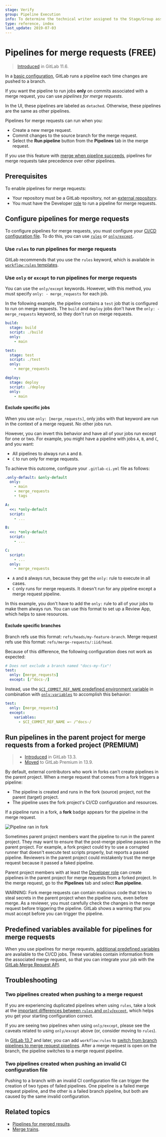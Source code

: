```yaml
---
stage: Verify
group: Pipeline Execution
info: To determine the technical writer assigned to the Stage/Group associated with this page, see https://about.gitlab.com/handbook/engineering/ux/technical-writing/#assignments
type: reference, index
last_update: 2019-07-03
---
```


# Pipelines for merge requests **(FREE)**

> [Introduced](https://gitlab.com/gitlab-org/gitlab-foss/-/issues/15310) in GitLab 11.6.

In a [basic configuration](../pipelines/pipeline_architectures.md#basic-pipelines), GitLab runs a pipeline each time
changes are pushed to a branch.

If you want the pipeline to run jobs **only** on commits associated with a merge request,
you can use *pipelines for merge requests*.

In the UI, these pipelines are labeled as `detached`. Otherwise, these pipelines are the same
as other pipelines.

Pipelines for merge requests can run when you:

- Create a new merge request.
- Commit changes to the source branch for the merge request.
- Select the **Run pipeline** button from the **Pipelines** tab in the merge request.

If you use this feature with [merge when pipeline succeeds](../../user/project/merge_requests/merge_when_pipeline_succeeds.md),
pipelines for merge requests take precedence over other pipelines.

## Prerequisites

To enable pipelines for merge requests:

- Your repository must be a GitLab repository, not an
  [external repository](../ci_cd_for_external_repos/index.md).
- You must have the Developer [role](../../user/permissions.md)
  to run a pipeline for merge requests.

## Configure pipelines for merge requests

To configure pipelines for merge requests, you must configure your [CI/CD configuration file](../yaml/README.md).
To do this, you can use [`rules`](#use-rules-to-run-pipelines-for-merge-requests) or [`only/except`](#use-only-or-except-to-run-pipelines-for-merge-requests).

### Use `rules` to run pipelines for merge requests

GitLab recommends that you use the `rules` keyword, which is available in
[`workflow:rules` templates](../yaml/README.md#workflowrules-templates).

### Use `only` or `except` to run pipelines for merge requests

You can use the `only/except` keywords. However, with this method, you must specify `only: - merge_requests` for each job.

In the following example, the pipeline contains a `test` job that is configured to run on merge requests.
The `build` and `deploy` jobs don't have the `only: - merge_requests` keyword,
so they don't run on merge requests.

```yaml
build:
  stage: build
  script: ./build
  only:
    - main

test:
  stage: test
  script: ./test
  only:
    - merge_requests

deploy:
  stage: deploy
  script: ./deploy
  only:
    - main
```

#### Exclude specific jobs

When you use `only: [merge_requests]`, only jobs with
that keyword are run in the context of a merge request. No other jobs run.

However, you can invert this behavior and have all of your jobs run except
for one or two. For example, you might have a pipeline with jobs `A`, `B`, and `C`, and you want:

- All pipelines to always run `A` and `B`.
- `C` to run only for merge requests.

To achieve this outcome, configure your `.gitlab-ci.yml` file as follows:

```yaml
.only-default: &only-default
  only:
    - main
    - merge_requests
    - tags

A:
  <<: *only-default
  script:
    - ...

B:
  <<: *only-default
  script:
    - ...

C:
  script:
    - ...
  only:
    - merge_requests
```

- `A` and `B` always run, because they get the `only:` rule to execute in all cases.
- `C` only runs for merge requests. It doesn't run for any pipeline
  except a merge request pipeline.

In this example, you don't have to add the `only:` rule to all of your jobs to make
them always run. You can use this format to set up a Review App, which helps to
save resources.

#### Exclude specific branches

Branch refs use this format: `refs/heads/my-feature-branch`.
Merge request refs use this format: `refs/merge-requests/:iid/head`.

Because of this difference, the following configuration does not work as expected:

```yaml
# Does not exclude a branch named "docs-my-fix"!
test:
  only: [merge_requests]
  except: [/^docs-/]
```

Instead, use the
[`$CI_COMMIT_REF_NAME` predefined environment
variable](../variables/predefined_variables.md) in
combination with
[`only:variables`](../yaml/README.md#onlyvariables--exceptvariables) to
accomplish this behavior:

```yaml
test:
  only: [merge_requests]
  except:
    variables:
      - $CI_COMMIT_REF_NAME =~ /^docs-/
```

## Run pipelines in the parent project for merge requests from a forked project **(PREMIUM)**

> - [Introduced](https://gitlab.com/gitlab-org/gitlab/-/issues/217451) in GitLab 13.3.
> - [Moved](https://about.gitlab.com/blog/2021/01/26/new-gitlab-product-subscription-model/) to GitLab Premium in 13.9.

By default, external contributors who work in forks can't create pipelines in the
parent project. When a merge request that comes from a fork triggers a pipeline:

- The pipeline is created and runs in the fork (source) project, not the parent (target) project.
- The pipeline uses the fork project's CI/CD configuration and resources.

If a pipeline runs in a fork, a **fork** badge appears for the pipeline in the merge request.

![Pipeline ran in fork](img/pipeline-fork_v13_7.png)

Sometimes parent project members want the pipeline to run in the parent
project. They may want to ensure that the post-merge pipeline passes in the parent project.
For example, a fork project could try to use a corrupted runner that doesn't execute
test scripts properly, but reports a passed pipeline. Reviewers in the parent project
could mistakenly trust the merge request because it passed a faked pipeline.

Parent project members with at least the [Developer role](../../user/permissions.md)
can create pipelines in the parent project for merge requests
from a forked project. In the merge request, go to the **Pipelines** tab and select
**Run pipeline**.

WARNING:
Fork merge requests can contain malicious code that tries to steal secrets in the
parent project when the pipeline runs, even before merge. As a reviewer, you must carefully
check the changes in the merge request before triggering the pipeline. GitLab shows
a warning that you must accept before you can trigger the pipeline.

## Predefined variables available for pipelines for merge requests

When you use pipelines for merge requests, [additional predefined variables](../variables/predefined_variables.md#predefined-variables-for-merge-request-pipelines) are available to the CI/CD jobs.
These variables contain information from the associated merge request, so that you can
integrate your job with the [GitLab Merge Request API](../../api/merge_requests.md).

## Troubleshooting

### Two pipelines created when pushing to a merge request

If you are experiencing duplicated pipelines when using `rules`, take a look at
the [important differences between `rules` and `only`/`except`](../jobs/job_control.md#avoid-duplicate-pipelines),
which helps you get your starting configuration correct.

If you are seeing two pipelines when using `only/except`, please see the caveats
related to using `only/except` above (or, consider moving to `rules`).

In [GitLab 13.7](https://gitlab.com/gitlab-org/gitlab/-/issues/201845) and later,
you can add `workflow:rules` to [switch from branch pipelines to merge request pipelines](../yaml/README.md#switch-between-branch-pipelines-and-merge-request-pipelines).
After a merge request is open on the branch, the pipeline switches to a merge request pipeline.

### Two pipelines created when pushing an invalid CI configuration file

Pushing to a branch with an invalid CI configuration file can trigger
the creation of two types of failed pipelines. One pipeline is a failed merge request
pipeline, and the other is a failed branch pipeline, but both are caused by the same
invalid configuration.

## Related topics

- [Pipelines for merged results](pipelines_for_merged_results/index.md).
- [Merge trains](pipelines_for_merged_results/merge_trains/index.md).
